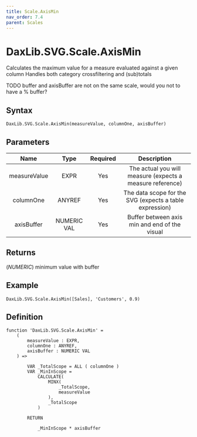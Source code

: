 ```yaml
---
title: Scale.AxisMin
nav_order: 7.4
parent: Scales
---
```


# DaxLib.SVG.Scale.AxisMin

Calculates the maximum value for a measure evaluated against a given column Handles both category crossfiltering and (sub)totals

TODO buffer and axisBuffer are not on the same scale, would you not to have a % buffer? 

## Syntax

```dax
DaxLib.SVG.Scale.AxisMin(measureValue, columnOne, axisBuffer)
```

## Parameters

| Name         | Type        | Required | Description                                              |
|:---:|:---:|:---:|:---:|
| measureValue | EXPR        | Yes      | The actual you will measure (expects a measure reference)|
| columnOne    | ANYREF      | Yes      | The data scope for the SVG (expects a table expression)  |
| axisBuffer   | NUMERIC VAL | Yes      | Buffer between axis min and end of the visual            |

## Returns

(*NUMERIC*) minimum value with buffer

## Example

```dax
DaxLib.SVG.Scale.AxisMin([Sales], 'Customers', 0.9)
```

## Definition

```dax
function 'DaxLib.SVG.Scale.AxisMin' =
    (
        measureValue : EXPR,
        columnOne : ANYREF,
        axisBuffer : NUMERIC VAL
    ) =>  

        VAR _TotalScope = ALL ( columnOne )
        VAR _MinInScope =
            CALCULATE(
                MINX(
                    _TotalScope,
                    measureValue
                ),
                _TotalScope
            )

        RETURN  

			_MinInScope * axisBuffer
```
